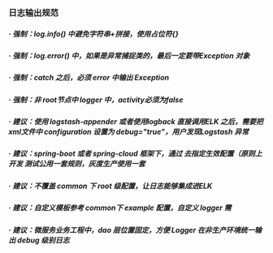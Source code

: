 ### 日志输出规范
##### · 强制：log.info() 中避免字符串+拼接，使用占位符{}
##### · 强制：log.error() 中，如果是异常捕捉类的，最后一定要带Exception 对象
##### · 强制：catch 之后，必须 error 中输出 Exception
##### · 强制：非 root节点中 logger 中，activity必须为false
##### · 建议：使用 logstash-appender 或者使用logback 直接调用ELK 之后，需要把xml文件中 configuration 设置为 debug="true"，用户发现Logstash 异常
##### · 建议：spring-boot 或者 spring-cloud 框架下，通过 <spring-profile> 去指定生效配置（原则上 开发 测试公用一套规则，灰度生产使用一套
##### · 建议：不覆盖 common 下 root 级配置，让日志能够集成进ELK
##### · 建议：自定义模板参考 common下 example 配置，自定义 logger 需
##### · 建议：微服务业务工程中，dao 层位置固定，方便 Logger 在非生产环境统一输出 debug 级别日志